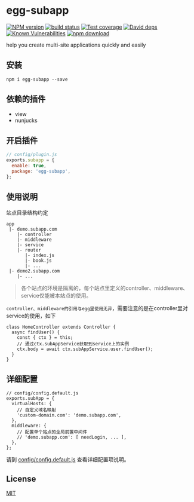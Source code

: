 # egg-subapp

[![NPM version][npm-image]][npm-url]
[![build status][travis-image]][travis-url]
[![Test coverage][codecov-image]][codecov-url]
[![David deps][david-image]][david-url]
[![Known Vulnerabilities][snyk-image]][snyk-url]
[![npm download][download-image]][download-url]

[npm-image]: https://img.shields.io/npm/v/egg-subapp.svg?style=flat-square
[npm-url]: https://npmjs.org/package/egg-subapp
[travis-image]: https://img.shields.io/travis/eggjs/egg-subapp.svg?style=flat-square
[travis-url]: https://travis-ci.org/eggjs/egg-subapp
[codecov-image]: https://img.shields.io/codecov/c/github/eggjs/egg-subapp.svg?style=flat-square
[codecov-url]: https://codecov.io/github/eggjs/egg-subapp?branch=master
[david-image]: https://img.shields.io/david/eggjs/egg-subapp.svg?style=flat-square
[david-url]: https://david-dm.org/eggjs/egg-subapp
[snyk-image]: https://snyk.io/test/npm/egg-subapp/badge.svg?style=flat-square
[snyk-url]: https://snyk.io/test/npm/egg-subapp
[download-image]: https://img.shields.io/npm/dm/egg-subapp.svg?style=flat-square
[download-url]: https://npmjs.org/package/egg-subapp

help you create multi-site applications quickly and easily

## 安装

```
npm i egg-subapp --save
```

## 依赖的插件

- view
- nunjucks

## 开启插件

```js
// config/plugin.js
exports.subapp = {
  enable: true,
  package: 'egg-subapp',
};
```

## 使用说明

站点目录结构约定

```
app
 |- demo.subapp.com
    |- controller
    |- middleware
    |- service
    |- router
       |- index.js
       |- book.js
       |- ...
 |- demo2.subapp.com
    |- ...
```

> 各个站点的环境是隔离的，每个站点里定义的controller、middleware、service仅能被本站点的使用。

`controller、middleware的引用与egg里使用无异`，需要注意的是在controller里对service的使用，如下

```
class HomeController extends Controller {
  async findUser() {
    const { ctx } = this;
    // 通过ctx.subAppService获取到service上的实例
    ctx.body = await ctx.subAppService.user.findUser();
  }
}
```

## 详细配置

```
// config/config.default.js
exports.subApp = {
  virtualHosts: {
    // 自定义域名映射
    'custom-domain.com': 'demo.subapp.com',
  },
  middleware: {
    // 配置单个站点的全局前置中间件
    // 'demo.subapp.com': [ needLogin, ... ],
  },
};
```

请到 [config/config.default.js](config/config.default.js) 查看详细配置项说明。

## License

[MIT](LICENSE)
